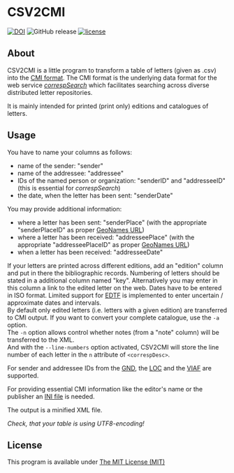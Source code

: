 # CSV2CMI
[![DOI](https://zenodo.org/badge/DOI/10.5281/zenodo.1249332.svg)](https://doi.org/10.5281/zenodo.1249332)
![GitHub release](https://img.shields.io/github/release/saw-leipzig/csv2cmi.svg)
[![license](https://img.shields.io/github/license/saw-leipzig/csv2cmi.svg)](https://opensource.org/licenses/MIT)

## About

CSV2CMI is a little program to transform a table of letters (given as .csv) into the [CMI format](https://github.com/TEI-Correspondence-SIG/CMIF).
The CMI format is the underlying data format for the web service *[correspSearch](https://correspsearch.net)* which facilitates searching across diverse distributed letter repositories.

It is mainly intended for printed (print only) editions and catalogues of letters.

## Usage

You have to name your columns as follows:
* name of the sender: "sender"
* name of the addressee: "addressee"
* IDs of the named person or organization: "senderID" and "addresseeID" (this is essential for *correspSearch*)
* the date, when the letter has been sent: "senderDate"

You may provide additional information:
* where a letter has been sent: "senderPlace" (with the appropriate "senderPlaceID" as proper [GeoNames URL](http://www.geonames.org/))
* where a letter has been received: "addresseePlace" (with the appropriate "addresseePlaceID" as proper [GeoNames URL](http://www.geonames.org/))
* when a letter has been received: "addresseeDate"

If your letters are printed across different editions, add an "edition" column and put in there the bibliographic records. Numbering of letters should be stated in a additional column named "key". Alternatively you may enter in this column a link to the edited letter on the web.
Dates have to be entered in ISO format. Limited support for [EDTF](https://www.loc.gov/standards/datetime/pre-submission.html) is implemented to enter uncertain / approximate dates and intervals.  
By default only edited letters (i.e. letters with a given edition) are transferred to CMI output. If you want to convert your complete catalogue, use the `-a` option.  
The `-n` option allows control whether notes (from a "note" column) will be transferred to the XML.  
And with the `--line-numbers` option activated, CSV2CMI will store the line number of each letter in the `n` attribute of `<correspDesc>`.

For sender and addressee IDs from the [GND](http://www.dnb.de/gnd), the [LOC](https://authorities.loc.gov/) and the [VIAF](https://www.viaf.org/) are supported.

For providing essential CMI information like the editor's name or the publisher an [INI file](https://en.wikipedia.org/wiki/INI_file) is needed.

The output is a minified XML file.


*Check, that your table is using UTF8-encoding!*

## License

This program is available under [The MIT License (MIT)](https://opensource.org/licenses/MIT)
